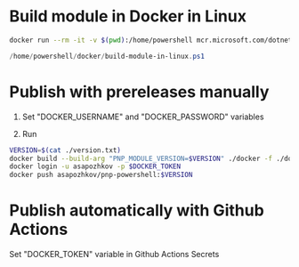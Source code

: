 # Build module in Docker in Linux

```bash
docker run --rm -it -v $(pwd):/home/powershell mcr.microsoft.com/dotnet/sdk:6.0 pwsh
```

```powershell
/home/powershell/docker/build-module-in-linux.ps1
```

# Publish with prereleases manually

1. Set "DOCKER_USERNAME" and "DOCKER_PASSWORD" variables

2. Run

```bash
VERSION=$(cat ./version.txt)
docker build --build-arg "PNP_MODULE_VERSION=$VERSION" ./docker -f ./docker/pnppowershell-prerelease.dockerFile --tag asapozhkov/pnp-powershell:$VERSION
docker login -u asapozhkov -p $DOCKER_TOKEN
docker push asapozhkov/pnp-powershell:$VERSION
```

# Publish automatically with Github Actions

Set "DOCKER_TOKEN" variable in Github Actions Secrets
